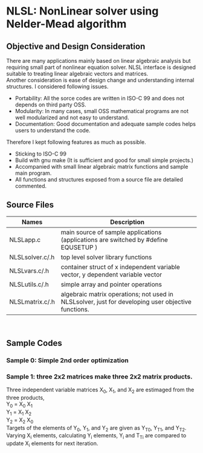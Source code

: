 # NLSL: **N**on**L**inear **s**o**l**ver using Nelder-Mead algorithm
## Objective and Design Consideration
There are many applications mainly based on linear algebraic analysis but requiring
small part of nonlinear equation solver. NLSL interface is designed suitable to
treating linear algebraic vectors and matrices.  
Another consideration is ease of design change and understanding internal structures.
I considered following issues.
* Portability: All the sorce codes are written in ISO-C 99 and does not depends on third party OSS.
* Modularity: In many cases, small OSS mathematical programs are not well modularized and not easy to understand.
* Documentation: Good documentation and adequate sample codes helps users to understand the code.

Therefore I kept following features as much as possible.
* Sticking to ISO-C 99
* Build with gnu make (It is sufficient and good for small simple projects.)
* Accompanied with small linear algebraic matrix functions and sample main program.
* All functions and structures exposed from a source file are detailed commented.

## Source Files
Names | Description
--|--
NLSLapp.c | main source of sample applications (applications are switched by #define EQUSETUP  <number>)
NLSLsolver.c/.h | top level solver library functions
NLSLvars.c/.h | container struct of x independent variable vector, y dependent variable vector
NLSLutils.c/.h | simple array and pointer operations
NLSLmatrix.c/.h | algebraic matrix operations; not used in NLSLsolver, just for developing user objective functions.
<br>

## Sample Codes
### Sample 0: Simple 2nd order optimization

### Sample 1: three 2x2 matrices make three 2x2 matrix products.
Three independent variable matrices X<sub>0</sub>, X<sub>1</sub>, and X<sub>2</sub> are estimaged from the three products,  
Y<sub>0</sub> = X<sub>0</sub> X<sub>1</sub>  
Y<sub>1</sub> = X<sub>1</sub> X<sub>2</sub>  
Y<sub>2</sub> = X<sub>2</sub> X<sub>0</sub>  
Targets of the elements of Y<sub>0</sub>, Y<sub>1</sub>, and Y<sub>2</sub> are given as
Y<sub>T0</sub>, Y<sub>T1</sub>, and Y<sub>T2</sub>.
Varying X<sub>i</sub> elements, calculating Y<sub>i</sub> elements, Y<sub>i</sub> and T<sub>Ti</sub>
are compared to update X<sub>i</sub> elements for next iteration.  

